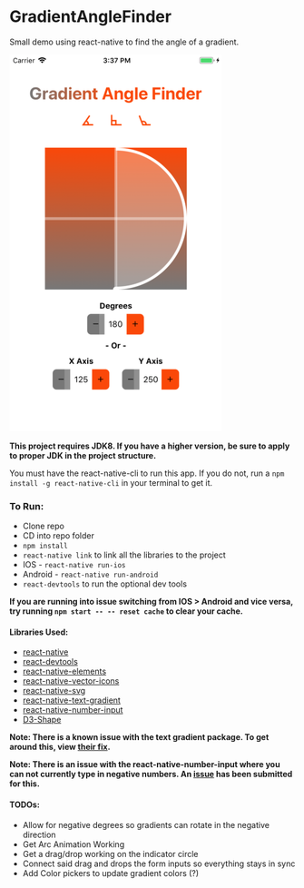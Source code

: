 # GradientAngleFinder

Small demo using react-native to find the angle of a gradient.

![IOS Screengrab](src/assets/gradient_sh.png)

**This project requires JDK8. If you have a higher version, be sure to apply to proper JDK in the project structure.**

You must have the react-native-cli to run this app. If you do not, run a `npm install -g react-native-cli` in your terminal to get it.


### To Run:
* Clone repo
* CD into repo folder
* `npm install`
* `react-native link` to link all the libraries to the project
* IOS - `react-native run-ios`
* Android - `react-native run-android`
* `react-devtools` to run the optional dev tools


**If you are running into issue switching from IOS > Android and vice versa, try running `npm start -- -- reset cache` to clear your cache.**

#### Libraries Used:
* [react-native](https://facebook.github.io/react-native/)
* [react-devtools](https://github.com/facebook/react-devtools/tree/master/packages/react-devtools)
* [react-native-elements](https://react-native-training.github.io/react-native-elements/)
* [react-native-vector-icons](https://github.com/oblador/react-native-vector-icons)
* [react-native-svg](https://github.com/react-native-community/react-native-svg)
* [react-native-text-gradient](https://github.com/iyegoroff/react-native-text-gradient)
* [react-native-number-input](https://github.com/himelbrand/react-native-numeric-input)
* [D3-Shape](https://github.com/d3/d3-shape)


**Note: There is a known issue with the text gradient package. To get around this, view [their fix](https://github.com/iyegoroff/react-native-text-gradient#usage-with-rn--0560).**

**Note: There is an issue with the react-native-number-input where you can not currently type in negative numbers. An [issue](https://github.com/himelbrand/react-native-numeric-input/issues/8) has been submitted for this.**

#### TODOs:
* Allow for negative degrees so gradients can rotate in the negative direction
* Get Arc Animation Working
* Get a drag/drop working on the indicator circle
* Connect said drag and drops the form inputs so everything stays in sync
* Add Color pickers to update gradient colors (?)

